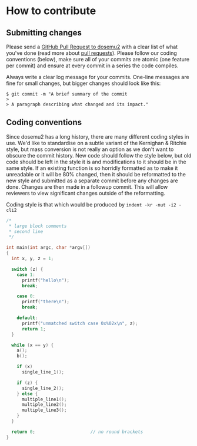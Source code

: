 # How to contribute

## Submitting changes

Please send a [GitHub Pull Request to dosemu2](https://github.com/stsp/dosemu2/pull/new/master)
with a clear list of what you've done (read more about
[pull requests](http://help.github.com/pull-requests/)). Please follow our
coding conventions (below), make sure all of your commits are atomic (one
feature per commit) and ensure at every commit in a series the code compiles.

Always write a clear log message for your commits. One-line messages are fine
for small changes, but bigger changes should look like this:

    $ git commit -m "A brief summary of the commit
    >
    > A paragraph describing what changed and its impact."

## Coding conventions
Since dosemu2 has a long history, there are many different coding styles in
use. We'd like to standardise on a subtle variant of the Kernighan & Ritchie
style, but mass conversion is not really an option as we don't want to obscure
the commit history. New code should follow the style below, but old code
should be left in the style it is and modifications to it should be in the
same style. If an existing function is so horridly formatted as to make it
unreadable or it will be 80% changed, then it should be reformatted to the new
style and submitted as a separate commit before any changes are done. Changes
are then made in a followup commit. This will allow reviewers to view
significant changes outside of the reformatting.

Coding style is that which would be produced by
`indent -kr -nut -i2 -cli2`

```C
/*
 * large block comments
 * second line
 */

int main(int argc, char *argv[])
{
  int x, y, z = 1;

  switch (z) {
    case 1:
      printf("hello\n");
      break;

    case 0:
      printf("there\n");
      break;

    default:
      printf("unmatched switch case 0x%02x\n", z);
      return 1;
  }

  while (x == y) {
    a();
    b();

    if (x)
      single_line_1();

    if (z) {
      single_line_2();
    } else {
      multiple_line1();
      multiple_line2();
      multiple_line3();
    }
  }

  return 0;                     // no round brackets
}
```
